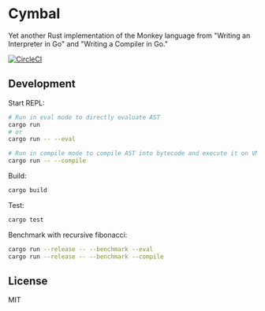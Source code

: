 # Cymbal

Yet another Rust implementation of the Monkey language from "Writing an Interpreter in Go" and "Writing a Compiler in Go."

[![CircleCI](https://circleci.com/gh/shuhei/cymbal.svg?style=svg)](https://circleci.com/gh/shuhei/cymbal)

## Development

Start REPL:

```sh
# Run in eval mode to directly evaluate AST
cargo run
# or
cargo run -- --eval

# Run in compile mode to compile AST into bytecode and execute it on VM
cargo run -- --compile
```

Build:

```sh
cargo build
```

Test:

```sh
cargo test
```

Benchmark with recursive fibonacci:

```sh
cargo run --release -- --benchmark --eval
cargo run --release -- --benchmark --compile
```

## License

MIT
